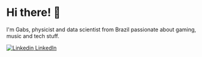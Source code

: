 # Hi there! 👋

I'm Gabs, physicist and data scientist from Brazil passionate about gaming, music and tech stuff.

[![Linkedin](https://i.stack.imgur.com/gVE0j.png) LinkedIn](https://www.linkedin.com/in/grfreitas/)&nbsp;
